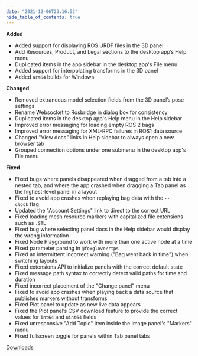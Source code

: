 ```yaml
---
date: "2021-12-06T23:16:52"
hide_table_of_contents: true
---
```


**Added**

- Added support for displaying ROS URDF files in the 3D panel
- Add Resources, Product, and Legal sections to the desktop app’s Help menu
- Duplicated items in the app sidebar in the desktop app's File menu
- Added support for interpolating transforms in the 3D panel
- Added `arm64` builds for Windows

**Changed**

- Removed extraneous model selection fields from the 3D panel’s pose settings
- Rename Websocket to Rosbridge in dialog box for consistency
- Duplicated items in the desktop app's Help menu in the Help sidebar
- Improved error messaging for loading empty ROS 2 bags
- Improved error messaging for XML-RPC failures in ROS1 data source
- Changed "View docs" links in Help sidebar to always open a new browser tab
- Grouped connection options under one submenu in the desktop app's File menu

**Fixed**

- Fixed bugs where panels disappeared when dragged from a tab into a nested tab, and where the app crashed when dragging a Tab panel as the highest-level panel in a layout
- Fixed to avoid app crashes when replaying bag data with the `--clock` flag
- Updated the "Account Settings" link to direct to the correct URL
- Fixed loading mesh resource markers with capitalized file extensions such as `.STL`
- Fixed bug where selecting panel docs in the Help sidebar would display the wrong information
- Fixed Node Playground to work with more than one active node at a time
- Fixed parameter parsing in `@foxglove/rtps`
- Fixed an intermittent incorrect warning ("Bag went back in time") when switching layouts
- Fixed extensions API to initialize panels with the correct default state
- Fixed message path syntax to correctly detect valid paths for time and duration
- Fixed incorrect placement of the "Change panel" menu
- Fixed to avoid app crashes when playing back a data source that publishes markers without transforms
- Fixed Plot panel to update as new live data appears
- Fixed the Plot panel’s CSV download feature to provide the correct values for `int64` and `uint64` fields
- Fixed unresponsive "Add Topic" item inside the Image panel's "Markers" menu
- Fixed fullscreen toggle for panels within Tab panel tabs

[Downloads](https://github.com/foxglove/studio/releases/tag/v0.23.0)
